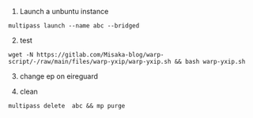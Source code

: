 
1. Launch a unbuntu instance
```
multipass launch --name abc --bridged
```
2. test
```
wget -N https://gitlab.com/Misaka-blog/warp-script/-/raw/main/files/warp-yxip/warp-yxip.sh && bash warp-yxip.sh
```
3. change ep on eireguard

4. clean
```
multipass delete  abc && mp purge
```